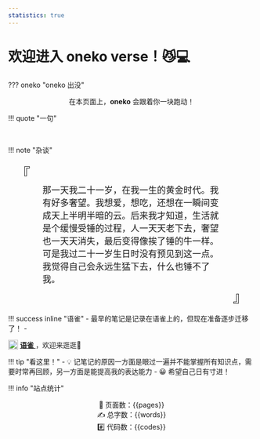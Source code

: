 ```yaml
---
statistics: true
---
```


# 欢迎进入 oneko verse！😼💻

??? oneko "oneko 出没"
    <center>在本页面上，**oneko** 会跟着你一块跑动！</center>

!!! quote "一句"
    <script src="https://sdk.jinrishici.com/v2/browser/jinrishici.js" charset="utf-8"></script>
    <div class="qiji-combo" align="center" style="font-size:23px;" id="poem_sentence"></div>
    <br>
    <div class="qiji-combo" align="right" style="font-size:18px;" id="poem_info"></div>
    <script type="text/javascript">
        jinrishici.load(function(result) {
            var sentence = document.querySelector("#poem_sentence")
            var info = document.querySelector("#poem_info")
            console.log(result.data.content)
            // 按逗号分割句子
            var sentences = result.data.content.split('，')
            // 修改sentence[0]的最后一个字符为句号，删除sentence[1]的最后一个字符
            sentences[0] = sentences[0].slice(0, -1) + '。'
            sentences[1] = sentences[1].slice(0, -1)
            console.log(sentences)
            // 拼接起来写回result.data.content
            result.data.content = sentences[0] + sentences[1]
            sentence.innerHTML = result.data.content
            info.innerHTML = result.data.origin.dynasty + ' ' + result.data.origin.author + '《' + result.data.origin.title + '》'
        });
    </script>

!!! note "杂谈"
    <div class="fang-zheng-song" style="font-size:30px;padding: 0 15px;">
        『
    </div>
    <div class="fang-zheng-song" style="font-family:;font-size:18px;padding: 0 70px;">
    那一天我二十一岁，在我一生的黄金时代。我有好多奢望。我想爱，想吃，还想在一瞬间变成天上半明半暗的云。后来我才知道，生活就是个缓慢受锤的过程，人一天天老下去，奢望也一天天消失，最后变得像挨了锤的牛一样。<br>
    可是我过二十一岁生日时没有预见到这一点。我觉得自己会永远生猛下去，什么也锤不了我。
    </div>
    <div class="fang-zheng-song" align="right" style="font-size:30px;padding: 0 15px;">
        』
    </div>     

!!! success inline "语雀"
    - 最早的笔记是记录在语雀上的，但现在准备逐步迁移了！ 
    - <div>
        <img src="https://dh.yunyingpai.com/wp-content/uploads/2022/01/4c427-www.yuque.com.png" style="width: 20px;height: auto;display: inline-block;vertical-align: middle">
        <div style="vertical-align: middle;display: inline-block;">
            <a href="https://www.yuque.com/oneko/something">
                **语雀**
            </a>
            ，欢迎来逛逛👋
        </div>
      </div>


!!! tip "看这里！"
    - 💡 记笔记的原因一方面是眼过一遍并不能掌握所有知识点，需要时常再回顾，另一方面是能提高我的表达能力
    - 😀 希望自己日有寸进！

!!! info "站点统计"
    <center>📑 页面数：{{pages}} </center>
    <center>✍️ 总字数：{{words}} </center>
    <center>#️⃣ 代码数：{{codes}} </center>
